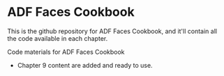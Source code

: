 ADF Faces Cookbook
==================

This is the github repository for ADF Faces Cookbook, and it'll contain all the code available in each chapter.

Code materials for ADF Faces Cookbook

- Chapter 9 content are added and ready to use.
